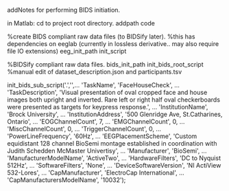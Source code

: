 addNotes for performing BIDS initiation.

in Matlab:
cd to project root directory.
addpath code

%create BIDS compliant raw data files (to BIDSify later).
%this has dependencies on eeglab (currently in lossless derivative.. may also require file IO extensions)
eeg_init_path
init_script


%BIDSify compliant raw data files.
bids_init_path
init_bids_root_script
%manual edit of dataset_description.json and participants.tsv

init_bids_sub_script('.','',...
	'TaskName', 'FaceHouseCheck', ...
	'TaskDescription', 'Visual presentation of oval cropped face and house images both upright and inverted. Rare left or right half oval checkerboards were presented as targets for keypress response.', ...
	'InstitutionName', 'Brock University', ...
	'InstitutionAddress', '500 Glenridge Ave, St.Catharines, Ontario', ...
	'EOGChannelCount', 7, ...
	'EMGChannelCount', 0, ...
	'MiscChannelCount', 0, ...
	'TriggerChannelCount', 0, ...
	'PowerLineFrequency', '60Hz', ...
    'EEGPlacementScheme', 'Custom equidistant 128 channel BioSemi montage established in coordination with Judith Schedden McMaster Univertisy', ...
    'Manufacturer', 'BioSemi', ...
    'ManufacturerModelName', 'ActiveTwo', ...
    'HardwareFilters', 'DC to Nyquist 512Hz', ...
    'SoftwareFilters', 'None', ...
	'DeviceSoftwareVersion', 'NI ActiView 532-Lores', ...
    'CapManufacturer', 'ElectroCap International', ...
    'CapManufacturersModelName', '10032');
